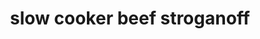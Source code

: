 ---
id: 593044f844e3ce00113dfb68
servings:
notes:
directions: 'in a slow cooker combine the meat
 soup
 onion
 worcestershire sauce and water
cook on low setting for 5 hours
stir in cream cheese
 sour cream and cooked noodles just before serving'
ingredients: '1 pound cubed beef stew meat
2 cans condensed golden mushroom soup
1 tablespoon worcestershire sauce
1/4 cup water
1 packet lipton beefy onion soup mix
4 ounces cream cheese
8 oz sour cream
1 pckg egg noodles cooked
'
rating:
ease: easy
category: main course
href: 'https://allrecipes.com/recipe/16352/slow-cooker-beef-stroganoff-i/'
totalTime: 8 hrs 10 min
cookTime: 8 hrs
prepTime: 10 min
title: slow cooker beef stroganoff
img:
slug: slow-cooker-beef-stroganoff
---